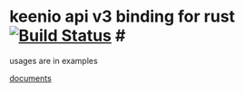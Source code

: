 keenio api v3 binding for rust [![Build Status](https://travis-ci.org/doomsplayer/keenio-rs.png?branch=master)](https://travis-ci.org/doomsplayer/keenio-rs) # 
======================================

usages are in examples

[documents](http://doomsplayer.github.io/keenio-rs/keen/index.html)
